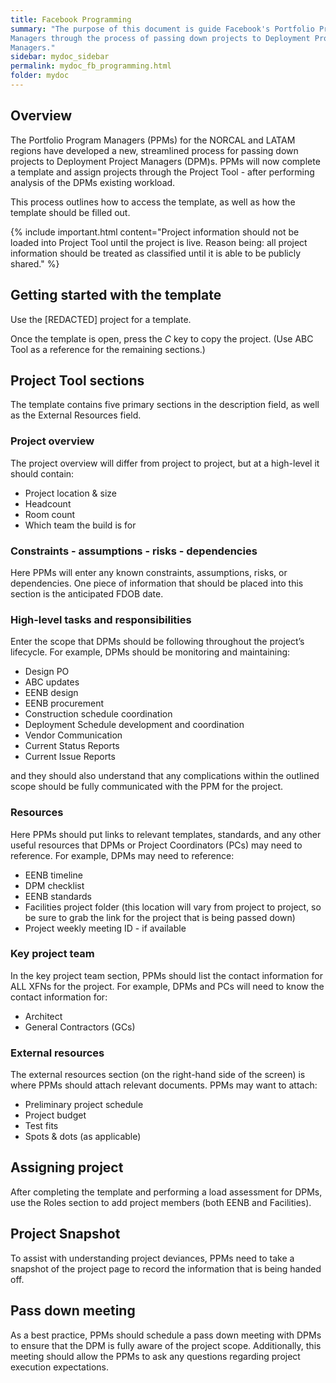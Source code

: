 ```yaml
---
title: Facebook Programming
summary: "The purpose of this document is guide Facebook's Portfolio Program
Managers through the process of passing down projects to Deployment Project
Managers."
sidebar: mydoc_sidebar
permalink: mydoc_fb_programming.html
folder: mydoc
---
```


## Overview

The Portfolio Program Managers (PPMs) for the NORCAL and LATAM regions have
developed a new, streamlined process for passing down projects to Deployment
Project Managers (DPM)s. PPMs will now complete a template and assign projects
through the Project Tool - after performing analysis of the DPMs existing
workload.

This process outlines how to access the template, as well as how the template
should be filled out.

{% include important.html content="Project information should not be loaded into Project Tool until the project is live. Reason being: all project information
should be treated as classified until it is able to be publicly shared." %}

## Getting started with the template

Use the [REDACTED] project for a template.

Once the template is open, press the <i>C</i> key to copy the project. (Use ABC
Tool as a reference for the remaining sections.)

## Project Tool sections

The template contains five primary sections in the description field, as well
as the External Resources field.

### Project overview

The project overview will differ from project to project, but at a high-level it
should contain:

* Project location & size
* Headcount
* Room count
* Which team the build is for

### Constraints - assumptions - risks - dependencies

Here PPMs will enter any known constraints, assumptions, risks, or dependencies.
One piece of information that should be placed into this section is the
anticipated FDOB date.

### High-level tasks and responsibilities

Enter the scope that DPMs should be following throughout the project’s
lifecycle. For example, DPMs should be monitoring and maintaining:

* Design PO
* ABC updates
* EENB design
* EENB procurement
* Construction schedule coordination
* Deployment Schedule development and coordination
* Vendor Communication
* Current Status Reports
* Current Issue Reports

and they should also understand that any complications within the outlined scope
should be fully communicated with the PPM for the project.

### Resources

Here PPMs should put links to relevant templates, standards, and any other
useful resources that DPMs or Project Coordinators (PCs) may need to reference.
For example, DPMs may need to reference:

* EENB timeline
* DPM checklist
* EENB standards
* Facilities project folder (this location will vary from project to project, so
be sure to grab the link for the project that is being passed down)
* Project weekly meeting ID - if available

### Key project team

In the key project team section, PPMs should list the contact information for
ALL XFNs for the project. For example, DPMs and PCs will need to know the
contact information for:

* Architect
* General Contractors (GCs)

### External resources

The external resources section (on the right-hand side of the screen) is where
PPMs should attach relevant documents. PPMs may want to attach:

* Preliminary project schedule
* Project budget
* Test fits
* Spots & dots (as applicable)

## Assigning project

After completing the template and performing a load assessment for DPMs, use the
Roles section to add project members (both EENB and Facilities).

## Project Snapshot

To assist with understanding project deviances, PPMs need to take a snapshot of
the project page to record the information that is being handed off.

## Pass down meeting

As a best practice, PPMs should schedule a pass down meeting with DPMs to ensure
that the DPM is fully aware of the project scope. Additionally, this meeting
should allow the PPMs to ask any questions regarding project execution
expectations.
